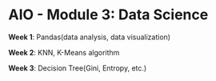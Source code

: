# AIO - Module 3: Data Science

**Week 1**: Pandas(data analysis, data visualization)

**Week 2**: KNN, K-Means algorithm

**Week 3**: Decision Tree(Gini, Entropy, etc.)